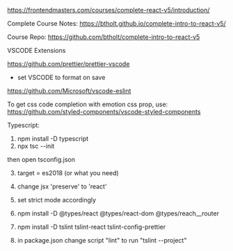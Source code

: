 https://frontendmasters.com/courses/complete-react-v5/introduction/

Complete Course Notes:
https://btholt.github.io/complete-intro-to-react-v5/

Course Repo:
https://github.com/btholt/complete-intro-to-react-v5

VSCODE Extensions

https://github.com/prettier/prettier-vscode

- set VSCODE to format on save

https://github.com/Microsoft/vscode-eslint

To get css code completion with emotion css prop, use:
https://github.com/styled-components/vscode-styled-components

Typescript:

1. npm install -D typescript
2. npx tsc --init

then open tsconfig.json

3. target = es2018 (or what you need)
4. change jsx 'preserve' to 'react'
5. set strict mode accordingly
6. npm install -D @types/react @types/react-dom @types/reach\_\_router

7. npm install -D tslint tslint-react tslint-config-prettier
8. in package.json change script "lint" to run "tslint --project"
